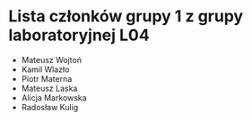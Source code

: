 # Lista członków grupy 1 z grupy laboratoryjnej L04
* Mateusz Wojtoń
* Kamil Wlazło
* Piotr Materna
* Mateusz Laska
* Alicja Markowska
* Radosław Kulig
